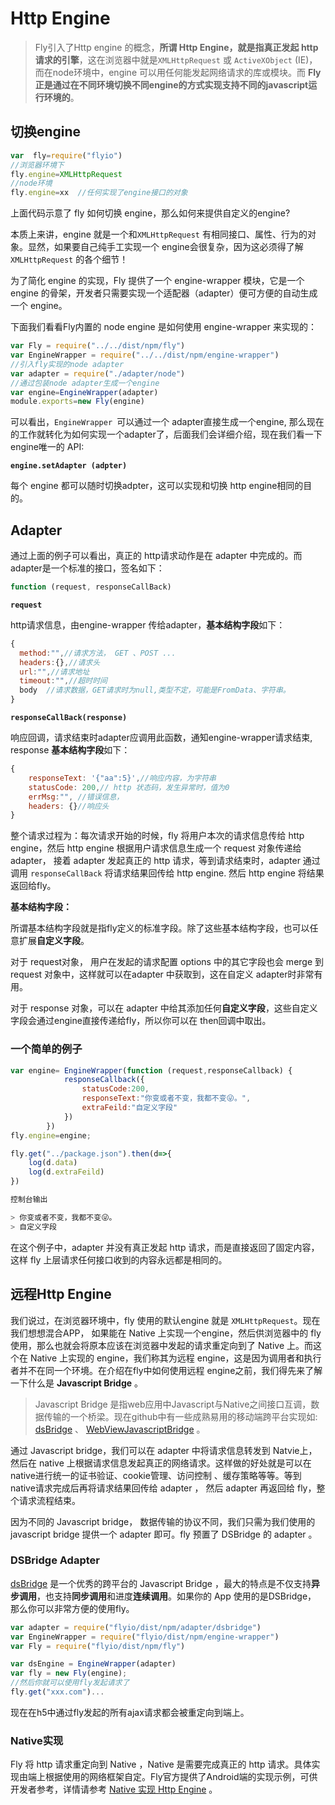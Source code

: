 # Http Engine

> Fly引入了Http engine 的概念，**所谓 Http Engine，就是指真正发起 http 请求的引擎**，这在浏览器中就是`XMLHttpRequest` 或 `ActiveXObject` (IE)，而在node环境中，engine 可以用任何能发起网络请求的库或模块。而 **Fly 正是通过在不同环境切换不同engine的方式实现支持不同的javascript运行环境的**。
>

## **切换engine**

```javascript
var  fly=require("flyio")
//浏览器环境下
fly.engine=XMLHttpRequest
//node环境
fly.engine=xx  //任何实现了engine接口的对象
```

上面代码示意了 fly 如何切换 engine，那么如何来提供自定义的engine?  

本质上来讲，engine 就是一个和`XMLHttpRequest` 有相同接口、属性、行为的对象。显然，如果要自己纯手工实现一个 engine会很复杂，因为这必须得了解 `XMLHttpRequest` 的各个细节！

为了简化 engine 的实现，Fly 提供了一个 engine-wrapper 模块，它是一个 engine 的骨架，开发者只需要实现一个适配器（adapter）便可方便的自动生成一个 engine。

下面我们看看Fly内置的 node engine 是如何使用 engine-wrapper 来实现的：

```javascript
var Fly = require("../../dist/npm/fly")
var EngineWrapper = require("../../dist/npm/engine-wrapper")
//引入fly实现的node adapter
var adapter = require("./adapter/node")
//通过包装node adapter生成一个engine
var engine=EngineWrapper(adapter)
module.exports=new Fly(engine)
```

可以看出，`EngineWrapper `可以通过一个 adapter直接生成一个engine, 那么现在的工作就转化为如何实现一个adapter了，后面我们会详细介绍，现在我们看一下engine唯一的 API:

**`engine.setAdapter (adpter)`**

每个 engine 都可以随时切换adpter，这可以实现和切换 http engine相同的目的。



## Adapter

通过上面的例子可以看出，真正的 http请求动作是在 adapter 中完成的。而adapter是一个标准的接口，签名如下：

```javascript
function (request, responseCallBack)
```

**`request`**

 http请求信息，由engine-wrapper 传给adapter，**基本结构字段**如下：

```javascript
{
  method:"",//请求方法， GET 、POST ...
  headers:{},//请求头
  url:"",//请求地址
  timeout:"",//超时时间
  body  //请求数据，GET请求时为null,类型不定，可能是FromData、字符串。
}
```

**`responseCallBack(response)`**

响应回调，请求结束时adapter应调用此函数，通知engine-wrapper请求结束, response **基本结构字段**如下：

```javascript
{
    responseText: '{"aa":5}',//响应内容，为字符串
    statusCode: 200,// http 状态码，发生异常时，值为0
    errMsg:"", //错误信息，
    headers: {}//响应头
}
```

整个请求过程为：每次请求开始的时候，fly 将用户本次的请求信息传给 http engine，然后 http engine 根据用户请求信息生成一个 request 对象传递给 adapter， 接着 adapter 发起真正的 http 请求，等到请求结束时，adapter 通过调用 `responseCallBack` 将请求结果回传给 http engine.  然后 http engine 将结果返回给fly。

**基本结构字段：**

所谓基本结构字段就是指fly定义的标准字段。除了这些基本结构字段，也可以任意扩展**自定义字段**。

对于 request对象， 用户在发起的请求配置 options 中的其它字段也会 merge 到 request 对象中，这样就可以在adapter 中获取到，这在自定义 adapter时非常有用。

对于 response 对象，可以在 adapter  中给其添加任何**自定义字段**，这些自定义字段会通过engine直接传递给fly，所以你可以在 then回调中取出。

### 一个简单的例子

```javascript
var engine= EngineWrapper(function (request,responseCallback) {
            responseCallback({
                statusCode:200,
                responseText:"你变或者不变，我都不变😜。",
                extraFeild:"自定义字段"
            })
        })
fly.engine=engine;

fly.get("../package.json").then(d=>{
    log(d.data)
    log(d.extraFeild)
})

控制台输出

> 你变或者不变，我都不变😜。
> 自定义字段

```

在这个例子中，adapter 并没有真正发起 http 请求，而是直接返回了固定内容，这样 fly 上层请求任何接口收到的内容永远都是相同的。

## 远程Http Engine

我们说过，在浏览器环境中，fly 使用的默认engine 就是 `XMLHttpRequest`。现在我们想想混合APP， 如果能在 Native 上实现一个engine，然后供浏览器中的 fly 使用，那么也就会将原本应该在浏览器中发起的请求重定向到了 Native 上。而这个在 Native 上实现的 engine，我们称其为远程 engine，这是因为调用者和执行者并不在同一个环境。在介绍在fly中如何使用远程 engine之前，我们得先来了解一下什么是 **Javascript Bridge** 。

> Javascript Bridge 是指web应用中Javascript与Native之间接口互调，数据传输的一个桥梁。现在github中有一些成熟易用的移动端跨平台实现如: [dsBridge](https://github.com/wendux/DSBridge-Android) 、 [WebViewJavascriptBridge](https://github.com/marcuswestin/WebViewJavascriptBridge) 。

通过 Javascript bridge，我们可以在 adapter 中将请求信息转发到 Natvie上，然后在 native 上根据请求信息发起真正的网络请求。这样做的好处就是可以在native进行统一的证书验证、cookie管理、访问控制 、缓存策略等等。等到native请求完成后再将请求结果回传给 adapter ， 然后 adapter 再返回给 fly，整个请求流程结束。

因为不同的 Javascript bridge， 数据传输的协议不同，我们只需为我们使用的 javascript bridge 提供一个 adapter 即可。fly 预置了 DSBridge 的 adapter 。

### DSBridge Adapter

[dsBridge](https://github.com/wendux/DSBridge-Android)  是一个优秀的跨平台的 Javascript Bridge ，最大的特点是不仅支持**异步调用**，也支持**同步调用**和进度**连续调用**。如果你的 App 使用的是DSBridge， 那么你可以非常方便的使用fly。

```javascript
var adapter = require("flyio/dist/npm/adapter/dsbridge")
var EngineWrapper = require("flyio/dist/npm/engine-wrapper")
var Fly = require("flyio/dist/npm/fly")

var dsEngine = EngineWrapper(adapter)
var fly = new Fly(engine);
//然后你就可以使用fly发起请求了
fly.get("xxx.com")...
```

现在在h5中通过fly发起的所有ajax请求都会被重定向到端上。

### Native实现

Fly 将 http 请求重定向到 Native ，Native 是需要完成真正的 http 请求。具体实现由端上根据使用的网络框架自定。Fly官方提供了Android端的实现示例，可供开发者参考，详情请参考 [Native 实现 Http Engine](#/doc/flyio/native) 。


